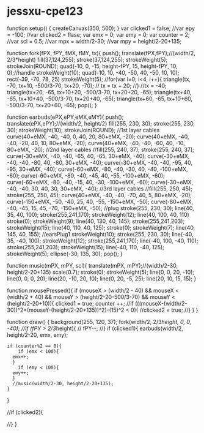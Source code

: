 # jessxu-cpe123
function setup() {
  createCanvas(350, 500);
}
var clicked1 = false;
//var epy = -100;
//var clicked2 = flase;
var emx = 0;
var emy = 0;
var counter = 2;
//var scl = 0.5;
//var mpx = width/2-30;
//var mpy = height/2-20+135;

function fork(fPX, fPY, fMX, fMY, tx){
  push();
  translate(fPX,fPY);//(width/2, 2/3*height)
  fill(37,124,255);
  stroke(37,124,255);
  strokeWeight(5);
  strokeJoin(ROUND); 
  quad(-10, 0, -15, height-fPY, 15, height-fPY, 10, 0);//handle
  strokeWeight(10);
  quad(-10, 10, -40, -50, 40, -50, 10, 10);
  rect(-39, -70, 78, 25)
  strokeWeight(5);
  //for(var i=0; i<4, i++){
  triangle(tx, -70, tx+10, -500/3-70, tx+20, -70);
  //  tx = tx + 20;
  //}
  //tx = -40;
  triangle(tx+20, -65, tx+10+20, -500/3-70, tx+20+20, -65);
  triangle(tx+40, -65, tx+10+40, -500/3-70, tx+20+40, -65);
  triangle(tx+60, -65, tx+10+60, -500/3-70, tx+20+60, -65);
  pop();
}

function earbuds(ePX,ePY,eMX,eMY){
  push();
  translate(ePX,ePY);//(width/2, height/2)
  fill(255, 230, 30);
  stroke(255, 230, 30);
  strokeWeight(10);
  strokeJoin(ROUND); 
  //1st layer cables
  curve(40+eMX, -40, -40, 0, 40, 20, 80+eMX, -20);
  curve(40+eMX, -40, -40, -20, 40, 10, 80+eMX, -20);
  curve(40+eMX, -40, -40, -60, 40, -10, 80+eMX, -20);
  //2nd layer cables
  //fill(255, 240, 37);
  stroke(255, 240, 37);
  curve(-30+eMX, -40, -40, -65, 40, -65, 30+eMX, -40);
  curve(-30+eMX, -40, -40, -80, 40, -80, 30+eMX, -40);
  curve(-30+eMX, -40, -40, -95, 40, -95, 30+eMX, -40);
  curve(-60+eMX, -80, -40, -30, 40, -40, -100+eMX, -60);
  curve(-60+eMX, -80, -40, -45, 40, -55, -100+eMX, -60);
  curve(-60+eMX, -80, -40, -15, 40, -30, -100+eMX, -60);
  curve(-30+eMX, -40, -40, 30, 40, 30, 30+eMX, -40);
  //3rd layer cables
  //fill(255, 250, 45);
  stroke(255, 250, 45);
  curve(40+eMX, -40, -40, -70, 40, 5, 80+eMX, -20);
  curve(-150+eMX, -50, -40, 25, 40, -55, -150+eMX, -50);
  curve(-80+eMX, -40, -45, 15, 45, -70, -150+eMX, -50);
  //plug
  stroke(255, 230, 30);
  line(40, 35, 40, 100);
  stroke(255,241,170);
  strokeWeight(12);
  line(40, 100, 40, 110)
  stroke(0);
  strokeWeight(9);
  line(40, 130, 40, 145);
  stroke(255,241,203);
  strokeWeight(15);
  line(40, 110, 40, 125);
  stroke(0);
  strokeWeight(7);
  line(40, 145, 40, 155);
  //earsPlug1
  strokeWeight(10);
  stroke(255, 230, 30);
  line(-40, 35, -40, 100);
  strokeWeight(12);
  stroke(255,241,170);
  line(-40, 100, -40, 110);
  stroke(255,241,203);
  strokeWeight(15);
  line(-40, 110, -40, 125);
  strokeWeight(5);
  ellipse(-30, 135, 30);
  pop();
}

function music(mPX, mPY, scl){
   translate(mPX, mPY);//(width/2-30, height/2-20+135)
   scale(0.7);
   stroke(0);
   strokeWeight(5);
   line(0, 0, 20, -10);
   line(0, 0, 0, 20);
   line(20, -10, 20, 10);
   line(0, 20, -5, 25);
   line(20, 10, 15, 15);
}

function mousePressed(){
  if (mouseX > (width/2 - 40) && mouseX < (width/2 + 40) && mouseY > (height/2-20-500/3-70) && mouseY < (height/2-20+10)){
    clicked1 = true;
    counter ++;
    //if (((mouseX-(width/2-30))^2+(mouseY-(height/2-20+135))^2)-(15)^2 < 0){
    //clicked2 = true;
    //}
  }
}

function draw() {
  background(255, 120, 37);
  fork(width/2, 2/3*height, 0, 0, -40);
  //if (fPY > 2/3*height){
   // fPY--;
  //}
  if (clicked1){
    earbuds(width/2, height/2-20, emx, emy);
    
    if (counter%2 == 0){
        if (emx < 100){
      emx++;
      }
        if (emy < 100){
      emy++;
      }
      //music(width/2-30, height/2-20+135);
    }
  }
  
  //if (clicked2){
    
  //}
}
